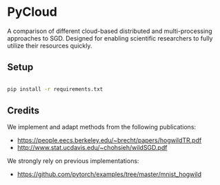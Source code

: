 # PyCloud

A comparison of different cloud-based distributed and multi-processing approaches to SGD. Designed for enabling scientific researchers to fully utilize their resources quickly.

## Setup

```bash

pip install -r requirements.txt

```

## Credits

We implement and adapt methods from the following publications:

* https://people.eecs.berkeley.edu/~brecht/papers/hogwildTR.pdf
* http://www.stat.ucdavis.edu/~chohsieh/wildSGD.pdf

We strongly rely on previous implementations:

* https://github.com/pytorch/examples/tree/master/mnist_hogwild
